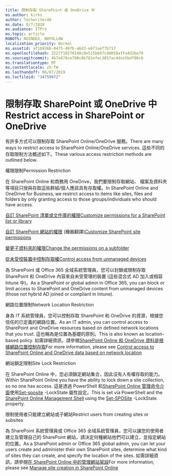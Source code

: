 ```yaml
---
title: 限制存取 SharePoint 或 OneDrive 中
ms.author: kirks
author: Techwriter40
ms.date: 8/7/2018
ms.audience: ITPro
ms.topic: article
ROBOTS: NOINDEX, NOFOLLOW
localization_priority: Normal
ms.assetid: af1b936b-0475-497b-a6d3-e671aef7b717
ms.openlocfilehash: 3227f10270148c0e515b687c48058affa4d2be70
ms.sourcegitcommit: 4b7e478ce700c0b781efec3857ac4dce5bdf00c6
ms.translationtype: MT
ms.contentlocale: zh-TW
ms.lasthandoff: 06/07/2019
ms.locfileid: "34759072"
---
```

# <a name="restrict-access-in-sharepoint-or-onedrive"></a><span data-ttu-id="4dc5c-102">限制存取 SharePoint 或 OneDrive 中</span><span class="sxs-lookup"><span data-stu-id="4dc5c-102">Restrict access in SharePoint or OneDrive</span></span>

<span data-ttu-id="4dc5c-103">有許多方式可以限制存取 SharePoint Online/OneDrive 服務。</span><span class="sxs-lookup"><span data-stu-id="4dc5c-103">There are many ways to restrict access to SharePoint Online/OneDrive services.</span></span> <span data-ttu-id="4dc5c-104">這些不同的存取限制方法概述如下。</span><span class="sxs-lookup"><span data-stu-id="4dc5c-104">These various access restriction methods are outlined below.</span></span> 

<span data-ttu-id="4dc5c-105">權限限制</span><span class="sxs-lookup"><span data-stu-id="4dc5c-105">Permission Restriction</span></span>

<span data-ttu-id="4dc5c-106">在 SharePoint Online 和商務用 OneDrive，我們要限制存取網站、 檔案及資料夾等項目只授與存取這些群組/個人應該具有存取權。</span><span class="sxs-lookup"><span data-stu-id="4dc5c-106">In SharePoint Online and OneDrive for Business, we restrict access to items like sites, files and folders by only granting access to those groups/individuals who should have access.</span></span>

[<span data-ttu-id="4dc5c-107">自訂 SharePoint 清單或文件庫的權限</span><span class="sxs-lookup"><span data-stu-id="4dc5c-107">Customize permissions for a SharePoint list or library</span></span>](https://support.office.com/article/Customize-permissions-for-a-SharePoint-list-or-library-02d770f3-59eb-4910-a608-5f84cc297782)

<span data-ttu-id="4dc5c-108">[自訂 SharePoint 網站的權限](https://docs.microsoft.com/sharepoint/customize-sharepoint-site-permissions) (機器翻譯)</span><span class="sxs-lookup"><span data-stu-id="4dc5c-108">[Customize SharePoint site permissions](https://docs.microsoft.com/sharepoint/customize-sharepoint-site-permissions)</span></span>

[<span data-ttu-id="4dc5c-109">變更子資料夾的權限</span><span class="sxs-lookup"><span data-stu-id="4dc5c-109">Change the permissions on a subfolder</span></span>](https://support.office.com/article/Change-the-permissions-on-a-subfolder-5427BD7C-F20A-4F75-8CF2-5359DD45A1A6)

[<span data-ttu-id="4dc5c-110">從未受控裝置中控制存取權</span><span class="sxs-lookup"><span data-stu-id="4dc5c-110">Control access from unmanaged devices</span></span>](https://docs.microsoft.com/sharepoint/control-access-from-unmanaged-devices)

<span data-ttu-id="4dc5c-111">為 SharePoint 或 Office 365 全域系統管理員，您可以封鎖或限制存取 SharePoint 和 OneDrive 內容來自未受管理的裝置 (這些混合式 AD 加入或相容 Intune 中)。</span><span class="sxs-lookup"><span data-stu-id="4dc5c-111">As a SharePoint or global admin in Office 365, you can block or limit access to SharePoint and OneDrive content from unmanaged devices (those not hybrid AD joined or compliant in Intune).</span></span>

<span data-ttu-id="4dc5c-112">網路位置限制</span><span class="sxs-lookup"><span data-stu-id="4dc5c-112">Network Location Restriction</span></span>

<span data-ttu-id="4dc5c-113">身為 IT 系統管理員，您可以控制存取 SharePoint 和 OneDrive 的資源，根據您信任的已定義的網路位置。</span><span class="sxs-lookup"><span data-stu-id="4dc5c-113">As an IT admin, you can control access to SharePoint and OneDrive resources based on defined network locations that you trust.</span></span> <span data-ttu-id="4dc5c-114">這也稱為是位置為基礎的原則。</span><span class="sxs-lookup"><span data-stu-id="4dc5c-114">This is also known as location-based policy.</span></span> <span data-ttu-id="4dc5c-115">如需詳細資訊，請參閱[SharePoint Online 和 OneDrive 資料是根據網路位置控制存取](https://docs.microsoft.com/sharepoint/control-access-based-on-network-location)</span><span class="sxs-lookup"><span data-stu-id="4dc5c-115">For more information, please see [Control access to SharePoint Online and OneDrive data based on network location](https://docs.microsoft.com/sharepoint/control-access-based-on-network-location)</span></span>

<span data-ttu-id="4dc5c-116">網站鎖定限制</span><span class="sxs-lookup"><span data-stu-id="4dc5c-116">Site Lock Restriction</span></span> 

<span data-ttu-id="4dc5c-117">在 SharePoint Online 中，您必須鎖定網站集合，因此沒有人有權存取的能力。</span><span class="sxs-lookup"><span data-stu-id="4dc5c-117">Within SharePoint Online you have the ability to lock down a site collection, so no one has access.</span></span> <span data-ttu-id="4dc5c-118">這是透過 PowerShell 和[SharePoint Online 管理命令介面](https://docs.microsoft.com/powershell/sharepoint/sharepoint-online/connect-sharepoint-online?view=sharepoint-ps)使用[Set-sposite](https://docs.microsoft.com/powershell/module/sharepoint-online/set-sposite?view=sharepoint-ps) -LockState 屬性設定。</span><span class="sxs-lookup"><span data-stu-id="4dc5c-118">This is set via PowerShell and the [SharePoint Online Management Shell](https://docs.microsoft.com/powershell/sharepoint/sharepoint-online/connect-sharepoint-online?view=sharepoint-ps) using the [Set-SPOSite](https://docs.microsoft.com/powershell/module/sharepoint-online/set-sposite?view=sharepoint-ps) -LockState property.</span></span>

<span data-ttu-id="4dc5c-119">限制使用者只能建立網站或子網站</span><span class="sxs-lookup"><span data-stu-id="4dc5c-119">Restrict users from creating sites or subsites</span></span>

<span data-ttu-id="4dc5c-120">為 SharePoint 系統管理員或 Office 365 全域系統管理員，您可以讓您的使用者建立及管理自己的 SharePoint 網站，請決定何種網站他們可以建立，並指定網站的位置。</span><span class="sxs-lookup"><span data-stu-id="4dc5c-120">As a SharePoint admin or Office 365 global admin, you can let your users create and administer their own SharePoint sites, determine what kind of sites they can create, and specify the location of the sites.</span></span> <span data-ttu-id="4dc5c-121">如需詳細資訊，請參閱[在 SharePoint Online 中的管理網站架設](https://docs.microsoft.com/sharepoint/manage-site-creation)</span><span class="sxs-lookup"><span data-stu-id="4dc5c-121">For more information, please see [Manage site creation in SharePoint Online](https://docs.microsoft.com/sharepoint/manage-site-creation)</span></span>

